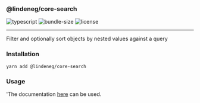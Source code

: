 ### @lindeneg/core-search

![typescript](https://badgen.net/badge/icon/typescript?icon=typescript&label) ![bundle-size](https://badgen.net/bundlephobia/min/@lindeneg/core-search@1.1.6) ![license](https://badgen.net/npm/license/@lindeneg/core-search)

---

Filter and optionally sort objects by nested values against a query

### Installation

`yarn add @lindeneg/core-search`

### Usage

'The documentation [here](https://github.com/Lindeneg/lindeneg-npm-packages/tree/master/packages/search) can be used.
